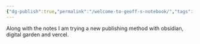 ```yaml
---
{"dg-publish":true,"permalink":"/welcome-to-geoff-s-notebook/","tags":["gardenEntry"]}
---
```


Along with the notes I am trying a new publishing method with obsidian, digital garden and vercel.